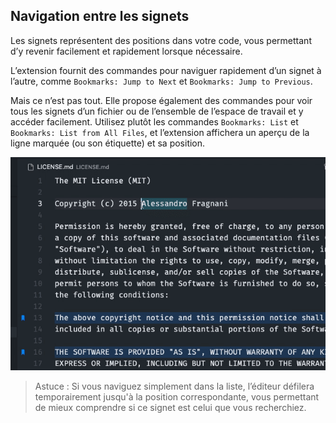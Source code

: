 ## Navigation entre les signets

Les signets représentent des positions dans votre code, vous permettant d’y revenir facilement et rapidement lorsque nécessaire.

L’extension fournit des commandes pour naviguer rapidement d’un signet à l’autre, comme `Bookmarks: Jump to Next` et `Bookmarks: Jump to Previous`.

Mais ce n’est pas tout. Elle propose également des commandes pour voir tous les signets d’un fichier ou de l’ensemble de l’espace de travail et y accéder facilement. Utilisez plutôt les commandes `Bookmarks: List` et `Bookmarks: List from All Files`, et l’extension affichera un aperçu de la ligne marquée (ou son étiquette) et sa position.

![Liste](../images/bookmarks-list-from-all-files.gif)

> Astuce : Si vous naviguez simplement dans la liste, l’éditeur défilera temporairement jusqu'à la position correspondante, vous permettant de mieux comprendre si ce signet est celui que vous recherchiez.
